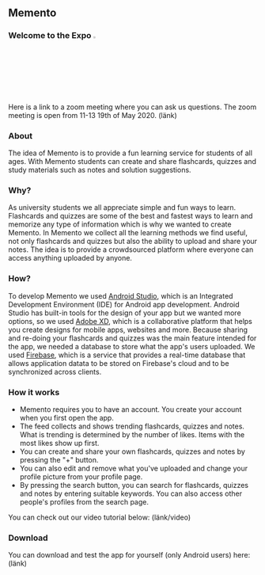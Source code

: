 ## Memento

### Welcome to the Expo  <img width='3%' src="hatt.png?raw=true"/> 

Here is a link to a zoom meeting where you can ask us questions. The zoom meeting is open from 11-13 19th of May 2020. 
(länk)

### About
The idea of Memento is to provide a fun learning service for students of all ages. With Memento students can create and share flashcards, quizzes and study materials such as notes and solution suggestions. 

### Why?
As university students we all appreciate simple and fun ways to learn. Flashcards and quizzes are some of the best and fastest ways to learn and memorize any type of information which is why we wanted to create Memento. In Memento we collect all the learning methods we find useful, not only flashcards and quizzes but also the ability to upload and share your notes. The idea is to provide a crowdsourced platform where everyone can access anything uploaded by anyone.

### How? 
To develop Memento we used [Android Studio](https://developer.android.com/), which is an Integrated Development Environment (IDE) for Android app development. Android Studio has built-in tools for the design of your app but we wanted more options, so we used [Adobe XD](https://www.adobe.com/se/products/xd.html), which is a collaborative platform that helps you create designs for mobile apps, websites and more. Because sharing and re-doing your flashcards and quizzes was the main feature intended for the app, we needed a database to store what the app's users uploaded. We used [Firebase](https://firebase.google.com/), which is a service that provides a real-time database that allows application datata to be stored on Firebase's cloud and to be synchronized across clients.

### How it works
* Memento requires you to have an account. You create your account when you first open the app.
* The feed collects and shows trending flashcards, quizzes and notes. What is trending is determined by the number of likes. Items with the most likes show up first.
* You can create and share your own flashcards, quizzes and notes by pressing the "+" button.
* You can also edit and remove what you've uploaded and change your profile picture from your profile page.
* By pressing the search button, you can search for flashcards, quizzes and notes by entering suitable keywords. You can also access other people's profiles from the search page.

You can check out our video tutorial below:
(länk/video)

### Download

You can download and test the app for yourself (only Android users) here:
(länk)

